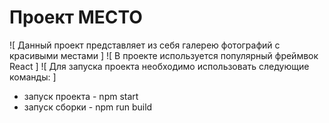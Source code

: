 # Проект МЕСТО
![ Данный проект представляет из себя галерею фотографий с красивыми местами ]
![ В проекте используется популярный фреймвок React ]
![ Для запуска проекта необходимо использовать следующие команды: ]
* запуск проекта - npm start 
* запуск сборки - npm run build 
